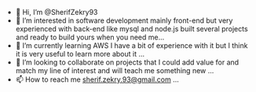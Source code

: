 - 👋 Hi, I’m @SherifZekry93
- 👀 I’m interested in software development mainly front-end but very experienced with back-end like mysql and node.js built several projects and ready to build yours when you need me...
- 🌱 I’m currently learning AWS I have a bit of experience with it but I think it is very useful to learn more about it ...
- 💞️ I’m looking to collaborate on projects that I could add value for and match my line of interest and will teach me something new ...
- 📫 How to reach me sherif.zekry.93@gmail.com ...

<!---
SherifZekry93/SherifZekry93 is a ✨ special ✨ repository because its `README.md` (this file) appears on your GitHub profile.
You can click the Preview link to take a look at your changes.
--->

